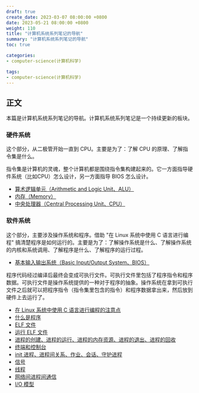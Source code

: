 ```yaml
---
draft: true
create_date: 2023-03-07 08:00:00 +0800
date: 2023-05-21 08:00:00 +0800
weight: 110
title: "计算机系统系列笔记的导航"
summary: "计算机系统系列笔记的导航"
toc: true

categories:
- computer-science(计算机科学)

tags:
- computer-science(计算机科学)
---
```

## 正文

本篇是计算机系统系列笔记的导航。计算机系统系列笔记是一个持续更新的板块。

### 硬件系统

这个部分，从二极管开始一直到 CPU。主要是为了：了解 CPU 的原理、了解指令集是什么。

指令集是计算机的灵魂，整个计算机都是围绕指令集构建起来的。它一方面指导硬件系统（比如CPU）怎么设计，另一方面指导 BIOS 怎么设计。

- [算术逻辑单元（Arithmetic and Logic Unit、ALU）](/post/computer-science/hardware/alu)
- [内存（Memory）](/post/computer-science/hardware/memory)
- [中央处理器（Central Processing Unit、CPU）](/post/computer-science/hardware/cpu)

### 软件系统

这个部分，主要涉及操作系统和程序。借助 "在 Linux 系统中使用 C 语言进行编程" 搞清楚程序是如何运行的。主要是为了：了解操作系统是什么、了解操作系统的内核和系统调用、了解程序是什么、了解程序的运行过程。

- [基本输入输出系统（Basic Input/Output System、BIOS）](/post/computer-science/operating-system/bios)

程序代码经过编译后最终会变成可执行文件。可执行文件里包括了程序指令和程序数据。可执行文件是操作系统提供的一种对于程序的抽象。操作系统在拿到可执行文件之后就可以把程序指令（指令集里包含的指令）和程序数据拿出来，然后放到硬件上去运行了。

- [在 Linux 系统中使用 C 语言进行编程的注意点](/post/computer-science/operating-system/linux/notice)
- [什么是程序](/post/computer-science/operating-system/linux/program)
- [ELF 文件](/post/computer-science/operating-system/linux/elf)
- [运行 ELF 文件](/post/computer-science/operating-system/linux/exec_elf)
- [进程的创建、进程的运行、进程的内存资源、进程的退出、进程的回收](/post/computer-science/operating-system/linux/process)
- [终端和控制台](/post/computer-science/terminal_console)
- [init 进程、进程间关系、作业、会话、守护进程](/post/computer-science/operating-system/linux/process02)
- [信号](/post/computer-science/operating-system/linux/signal)
- [线程](/post/computer-science/operating-system/linux/thread)
- [网络间进程间通信](/post/computer-science/network/socket)
- [I/O 模型](/post/computer-science/network/io-model)
